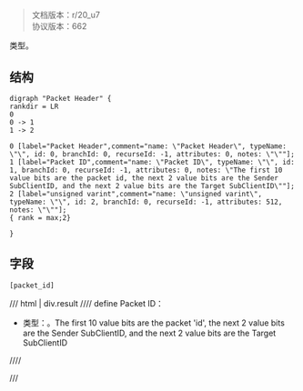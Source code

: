 # <!-- md:samp Packet Header -->

> 文档版本：r/20_u7<br/>协议版本：662

<!-- md:samp Packet Header -->类型。

## 结构

```viz
digraph "Packet Header" {
rankdir = LR
0
0 -> 1
1 -> 2

0 [label="Packet Header",comment="name: \"Packet Header\", typeName: \"\", id: 0, branchId: 0, recurseId: -1, attributes: 0, notes: \"\""];
1 [label="Packet ID",comment="name: \"Packet ID\", typeName: \"\", id: 1, branchId: 0, recurseId: -1, attributes: 0, notes: \"The first 10 value bits are the packet id, the next 2 value bits are the Sender SubClientID, and the next 2 value bits are the Target SubClientID\""];
2 [label="unsigned varint",comment="name: \"unsigned varint\", typeName: \"\", id: 2, branchId: 0, recurseId: -1, attributes: 512, notes: \"\""];
{ rank = max;2}

}

```

## 字段

```title='Packet Header'
[packet_id]
```

/// html | div.result
//// define
Packet ID：<!-- md:samp unsigned varint -->

- 类型：<!-- md:samp unsigned varint -->。The first 10 value bits are the packet 'id', the next 2 value bits are the Sender SubClientID, and the next 2 value bits are the Target SubClientID


////

///

